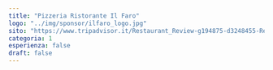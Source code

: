 ```yaml
---
title: "Pizzeria Ristorante Il Faro"
logo: "../img/sponsor/ilfaro_logo.jpg"
sito: "https://www.tripadvisor.it/Restaurant_Review-g194875-d3248455-Reviews-Ristorante_Pizzeria_Il_Faro-Reggio_Emilia_Province_of_Reggio_Emilia_Emilia_Romagn.html"
categoria: 1
esperienza: false
draft: false
---
```


  

  